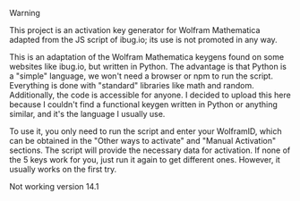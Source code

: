 > [!Warning]
>This project is an activation key generator for Wolfram Mathematica adapted from the JS script of ibug.io; its use is not promoted in any way.

This is an adaptation of the Wolfram Mathematica keygens found on some websites like ibug.io, but written in Python. The advantage is that Python is a "simple" language, we won't need a browser or npm to run the script. Everything is done with "standard" libraries like math and random. Additionally, the code is accessible for anyone. I decided to upload this here because I couldn't find a functional keygen written in Python or anything similar, and it's the language I usually use.

To use it, you only need to run the script and enter your WolframID, which can be obtained in the "Other ways to activate" and "Manual Activation" sections. The script will provide the necessary data for activation. If none of the 5 keys work for you, just run it again to get different ones. However, it usually works on the first try.

Not working version 14.1
